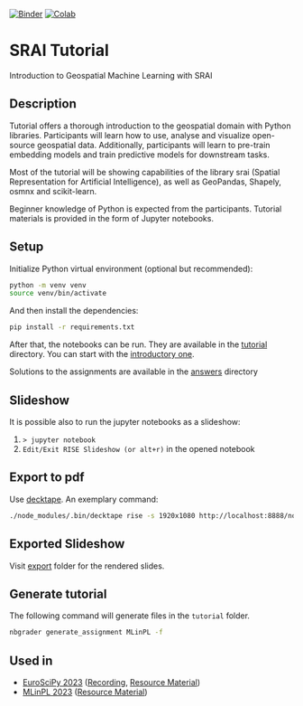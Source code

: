 
[![Binder](https://mybinder.org/badge_logo.svg)](https://mybinder.org/v2/gh/kraina-ai/srai-tutorial/HEAD) [![Colab](https://colab.research.google.com/assets/colab-badge.svg)](https://colab.research.google.com/github/kraina-ai/srai-tutorial/blob/main)

# SRAI Tutorial

Introduction to Geospatial Machine Learning with SRAI

## Description

Tutorial offers a thorough introduction to the geospatial domain with Python libraries. Participants will learn how to use, analyse and visualize open-source geospatial data. Additionally, participants will learn to pre-train embedding models and train predictive models for downstream tasks.

Most of the tutorial will be showing capabilities of the library srai (Spatial Representation for Artificial Intelligence), as well as GeoPandas, Shapely, osmnx and scikit-learn.

Beginner knowledge of Python is expected from the participants. Tutorial materials is provided in the form of Jupyter notebooks.

## Setup

Initialize Python virtual environment (optional but recommended):

```sh
python -m venv venv
source venv/bin/activate
```

And then install the dependencies:

```sh
pip install -r requirements.txt
```

After that, the notebooks can be run. They are available in the [tutorial](tutorial) directory. You can start with the [introductory one](tutorial/MLinPL/00_hello.ipynb).

Solutions to the assignments are available in the [answers](answers) directory

## Slideshow

It is possible also to run the jupyter notebooks as a slideshow:

1. `> jupyter notebook`
2. `Edit/Exit RISE Slideshow (or alt+r)` in the opened notebook

## Export to pdf

Use [decktape](https://rise.readthedocs.io/en/stable/exportpdf.html#using-decktape). An exemplary command:

```sh
./node_modules/.bin/decktape rise -s 1920x1080 http://localhost:8888/notebooks/02_srai.ipynb?token=<copy-token> ./export/02_srai.pdf
```

## Exported Slideshow

Visit [export](./export) folder for the rendered slides.

## Generate tutorial

The following command will generate files in the `tutorial` folder.

```sh
nbgrader generate_assignment MLinPL -f
```

## Used in

- [EuroSciPy 2023](https://pretalx.com/euroscipy-2023/talk/X8LYJY/) ([Recording](https://www.youtube.com/watch?v=JlyPh_AdQ8E), [Resource Material](https://github.com/kraina-ai/srai-tutorial/tree/EuroSciPy2023))
- [MLinPL 2023](https://conference2023.mlinpl.org/program#tutorial-3) ([Resource Material](https://github.com/kraina-ai/srai-tutorial/tree/MLinPL2023-fix-1))

